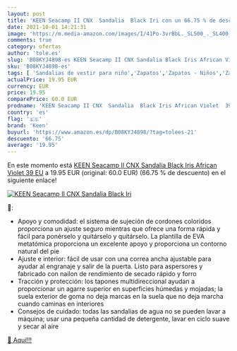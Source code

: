 ```yaml
---
layout: post
title: 'KEEN Seacamp II CNX  Sandalia  Black Iri con un 66.75 % de descuento'
date: 2021-10-01 14:21:31
image: 'https://m.media-amazon.com/images/I/41Po-3vrBbL._SL500_._SL400_.jpg'
comments: true
category: ofertas
author: 'tole.es'
slug: 'B08KYJ4898-es KEEN Seacamp II CNX Sandalia Black Iris African Violet 39 EU'
sku: 'B08KYJ4898-es'
tags: [ 'Sandalias de vestir para niño','Zapatos','Zapatos - Niños','Zapatos y complementos','keen','sandalia', ]
actualPrice: 19.95 EUR
currency: EUR
price: 19.95
comparePrice: 60.0 EUR
prodname: 'KEEN Seacamp II CNX  Sandalia  Black Iris African Violet  39 EU'
country: 'es'
flag: '🇪🇸'
brand: 'Keen'
buyurl: 'https://www.amazon.es/dp/B08KYJ4898/?tag=tolees-21'
descuento: '66.75'
average: '19.95'
---
```


En este momento está [KEEN Seacamp II CNX  Sandalia  Black Iris African Violet  39 EU](https://www.amazon.es/dp/B08KYJ4898/?tag=tolees-21) a 19.95 EUR (original: 60.0 EUR) (66.75 %  de descuento) en el siguiente enlace!

[![KEEN Seacamp II CNX  Sandalia  Black Iri](https://m.media-amazon.com/images/I/41Po-3vrBbL._SL500_._SL400_.jpg)](https://www.amazon.es/dp/B08KYJ4898/?tag=tolees-21)

🔎:

- Apoyo y comodidad: el sistema de sujeción de cordones coloridos proporciona un ajuste seguro mientras que ofrece una forma rápida y fácil para ponérselo y quitárselo y quitárselo. La plantilla de EVA metatómica proporciona un excelente apoyo y proporciona un contorno natural del pie
- Ajuste e interior: fácil de usar con una correa ancha ajustable para ayudar al engranaje y salir de la puerta. Listo para aspersores y fabricado con nailon de rendimiento de secado rápido y forro
- Tracción y protección: los tapones multidireccional ayudan a proporcionar un agarre superior en superficies húmedas y mojadas; la suela exterior de goma no deja marcas en la suela que no deja marcha cuando caminas en interiores
- Consejos de cuidado: todas las sandalias de agua no se pueden lavar a máquina; usar una pequeña cantidad de detergente, lavar en ciclo suave y secar al aire

[🛒 Aquí!!!](https://www.amazon.es/dp/B08KYJ4898/?tag=tolees-21)
